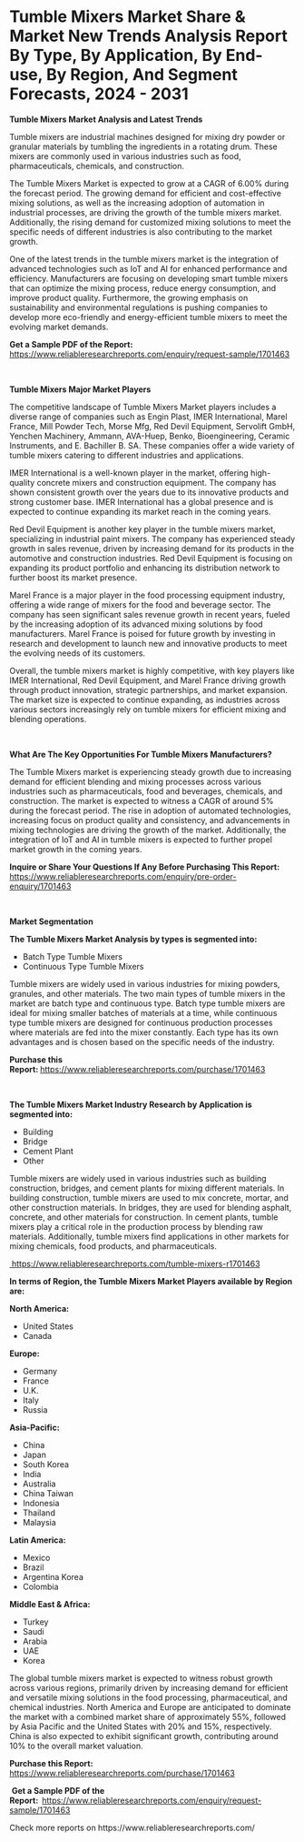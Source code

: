 <p><h1>Tumble Mixers Market Share & Market New Trends Analysis Report By Type, By Application, By End-use, By Region, And Segment Forecasts, 2024 - 2031</h1></p><p><strong>Tumble Mixers Market Analysis and Latest Trends</strong></p>
<p><p>Tumble mixers are industrial machines designed for mixing dry powder or granular materials by tumbling the ingredients in a rotating drum. These mixers are commonly used in various industries such as food, pharmaceuticals, chemicals, and construction.</p><p>The Tumble Mixers Market is expected to grow at a CAGR of 6.00% during the forecast period. The growing demand for efficient and cost-effective mixing solutions, as well as the increasing adoption of automation in industrial processes, are driving the growth of the tumble mixers market. Additionally, the rising demand for customized mixing solutions to meet the specific needs of different industries is also contributing to the market growth.</p><p>One of the latest trends in the tumble mixers market is the integration of advanced technologies such as IoT and AI for enhanced performance and efficiency. Manufacturers are focusing on developing smart tumble mixers that can optimize the mixing process, reduce energy consumption, and improve product quality. Furthermore, the growing emphasis on sustainability and environmental regulations is pushing companies to develop more eco-friendly and energy-efficient tumble mixers to meet the evolving market demands.</p></p>
<p><strong>Get a Sample PDF of the Report:&nbsp;</strong> <a href="https://www.reliableresearchreports.com/enquiry/request-sample/1701463">https://www.reliableresearchreports.com/enquiry/request-sample/1701463</a></p>
<p>&nbsp;</p>
<p><strong>Tumble Mixers Major Market Players</strong></p>
<p><p>The competitive landscape of Tumble Mixers Market players includes a diverse range of companies such as Engin Plast, IMER International, Marel France, Mill Powder Tech, Morse Mfg, Red Devil Equipment, Servolift GmbH, Yenchen Machinery, Ammann, AVA-Huep, Benko, Bioengineering, Ceramic Instruments, and E. Bachiller B. SA. These companies offer a wide variety of tumble mixers catering to different industries and applications.</p><p>IMER International is a well-known player in the market, offering high-quality concrete mixers and construction equipment. The company has shown consistent growth over the years due to its innovative products and strong customer base. IMER International has a global presence and is expected to continue expanding its market reach in the coming years.</p><p>Red Devil Equipment is another key player in the tumble mixers market, specializing in industrial paint mixers. The company has experienced steady growth in sales revenue, driven by increasing demand for its products in the automotive and construction industries. Red Devil Equipment is focusing on expanding its product portfolio and enhancing its distribution network to further boost its market presence.</p><p>Marel France is a major player in the food processing equipment industry, offering a wide range of mixers for the food and beverage sector. The company has seen significant sales revenue growth in recent years, fueled by the increasing adoption of its advanced mixing solutions by food manufacturers. Marel France is poised for future growth by investing in research and development to launch new and innovative products to meet the evolving needs of its customers.</p><p>Overall, the tumble mixers market is highly competitive, with key players like IMER International, Red Devil Equipment, and Marel France driving growth through product innovation, strategic partnerships, and market expansion. The market size is expected to continue expanding, as industries across various sectors increasingly rely on tumble mixers for efficient mixing and blending operations.</p></p>
<p>&nbsp;</p>
<p><strong>What Are The Key Opportunities For Tumble Mixers Manufacturers?</strong></p>
<p><p>The Tumble Mixers market is experiencing steady growth due to increasing demand for efficient blending and mixing processes across various industries such as pharmaceuticals, food and beverages, chemicals, and construction. The market is expected to witness a CAGR of around 5% during the forecast period. The rise in adoption of automated technologies, increasing focus on product quality and consistency, and advancements in mixing technologies are driving the growth of the market. Additionally, the integration of IoT and AI in tumble mixers is expected to further propel market growth in the coming years.</p></p>
<p><strong>Inquire or Share Your Questions If Any Before Purchasing This Report:</strong> <a href="https://www.reliableresearchreports.com/enquiry/pre-order-enquiry/1701463">https://www.reliableresearchreports.com/enquiry/pre-order-enquiry/1701463</a></p>
<p>&nbsp;</p>
<p><strong>Market Segmentation</strong></p>
<p><strong>The Tumble Mixers Market Analysis by types is segmented into:</strong></p>
<p><ul><li>Batch Type Tumble Mixers</li><li>Continuous Type Tumble Mixers</li></ul></p>
<p><p>Tumble mixers are widely used in various industries for mixing powders, granules, and other materials. The two main types of tumble mixers in the market are batch type and continuous type. Batch type tumble mixers are ideal for mixing smaller batches of materials at a time, while continuous type tumble mixers are designed for continuous production processes where materials are fed into the mixer constantly. Each type has its own advantages and is chosen based on the specific needs of the industry.</p></p>
<p><strong>Purchase this Report:&nbsp;</strong><a href="https://www.reliableresearchreports.com/purchase/1701463">https://www.reliableresearchreports.com/purchase/1701463</a></p>
<p>&nbsp;</p>
<p><strong>The Tumble Mixers Market Industry Research by Application is segmented into:</strong></p>
<p><ul><li>Building</li><li>Bridge</li><li>Cement Plant</li><li>Other</li></ul></p>
<p><p>Tumble mixers are widely used in various industries such as building construction, bridges, and cement plants for mixing different materials. In building construction, tumble mixers are used to mix concrete, mortar, and other construction materials. In bridges, they are used for blending asphalt, concrete, and other materials for construction. In cement plants, tumble mixers play a critical role in the production process by blending raw materials. Additionally, tumble mixers find applications in other markets for mixing chemicals, food products, and pharmaceuticals.</p></p>
<p><a href="https://www.reliableresearchreports.com/tumble-mixers-r1701463">&nbsp;https://www.reliableresearchreports.com/tumble-mixers-r1701463</a></p>
<p><strong>In terms of Region, the Tumble Mixers Market Players available by Region are:</strong></p>
<p>
    <p> <strong> North America: </strong>
        <ul>
            <li>United States</li>
            <li>Canada</li>
        </ul>
        </p> 
    <p> <strong> Europe: </strong>
        <ul>
            <li>Germany</li>
            <li>France</li>
            <li>U.K.</li>
            <li>Italy</li>
            <li>Russia</li>
        </ul>
        </p> 
    <p> <strong> Asia-Pacific: </strong>
        <ul>
            <li>China</li>
            <li>Japan</li>
            <li>South Korea</li>
            <li>India</li>
            <li>Australia</li>
            <li>China Taiwan</li>
            <li>Indonesia</li>
            <li>Thailand</li>
            <li>Malaysia</li>
        </ul>
        </p> 
    <p> <strong> Latin America: </strong>
        <ul>
            <li>Mexico</li>
            <li>Brazil</li>
            <li>Argentina Korea</li>
            <li>Colombia</li>
        </ul>
        </p> 
    <p> <strong> Middle East & Africa: </strong>
        <ul>
            <li>Turkey</li>
            <li>Saudi</li>
            <li>Arabia</li>
            <li>UAE</li>
            <li>Korea</li>
        </ul>
    </p>
    </p>
<p><p>The global tumble mixers market is expected to witness robust growth across various regions, primarily driven by increasing demand for efficient and versatile mixing solutions in the food processing, pharmaceutical, and chemical industries. North America and Europe are anticipated to dominate the market with a combined market share of approximately 55%, followed by Asia Pacific and the United States with 20% and 15%, respectively. China is also expected to exhibit significant growth, contributing around 10% to the overall market valuation.</p></p>
<p><strong>Purchase this Report: </strong><a href="https://www.reliableresearchreports.com/purchase/1701463">https://www.reliableresearchreports.com/purchase/1701463</a></p>
<p>&nbsp;<strong>Get a Sample PDF of the Report:&nbsp;&nbsp;</strong><a href="https://www.reliableresearchreports.com/enquiry/request-sample/1701463">https://www.reliableresearchreports.com/enquiry/request-sample/1701463</a></p>
<p><strong></strong></p>
<p>Check more reports on https://www.reliableresearchreports.com/</p>